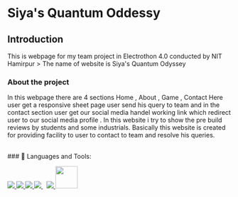# Siya's Quantum Oddessy

## Introduction
This is webpage for my team project in Electrothon 4.0 conducted by NIT Hamirpur > The name of website is Siya's Quantum Odyssey 
### **About the project**
In this webpage there are 4 sections Home , About , Game , Contact Here user get a responsive sheet page user send his query to team and in the contact section user get
our social media handel working link which redirect user to our social media profile . In this website i try to show the pre build reviews by students and some industrials. 
Basically this website is created for providing facility to user to contact to team and resolve his queries. 
                                        
<br>
### 🚀 Languages and Tools:

<p align="left">  
    <a href="https://developer.mozilla.org/en-US/docs/Web/JavaScript" target="_blank"> <img src="https://img.icons8.com/color/48/000000/javascript.png"/> </a> 
    <a href="https://www.w3.org/html/" target="_blank"> <img src="https://img.icons8.com/color/48/000000/html-5.png"/> </a> 
    <a href="https://www.w3schools.com/css/" target="_blank"> <img src="https://img.icons8.com/color/48/000000/css3.png"/> </a>  
    <a style="padding-right:8px;" href="https://nodejs.org" target="_blank"> <img src="https://img.icons8.com/color/48/000000/nodejs.png"/> </a> 
    <a href="https://git-scm.com/" target="_blank"> <img src="https://img.icons8.com/color/48/000000/git.png"/> </a> 
    <a href="https://alan.app/" target="_blank"> <img src="https://alan.app/brand_assets/icon/grayscale/alan-logo-icon-grayscale.png" width="50px"/> </a>
</p>





